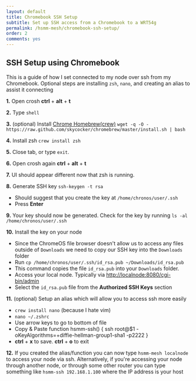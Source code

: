 ```yaml
---
layout: default
title: Chromebook SSH Setup
subtitle: Set up SSH access from a Chromebook to a WRT54g
permalink: /hsmm-mesh/chromebook-ssh-setup/
order: 2
comments: yes
---
```


## SSH Setup using Chromebook
This is a guide of how I set connected to my node over ssh from my Chromebook. Optional steps are installing `zsh`, `nano`, and creating an alias to assist it connecting

**1.** Open crosh **ctrl** + **alt** + **t**

**2.** Type `shell`

**3.** (optional) Install [Chrome Homebrew(crew)](https://skycocker.github.io/chromebrew/) `wget -q -O - https://raw.github.com/skycocker/chromebrew/master/install.sh | bash`

**4.** Install zsh `crew install zsh`

**5.** Close tab, or type `exit`.

**6.** Open crosh again **ctrl** + **alt** + **t**

**7.** UI should appear different now that zsh is running.

**8.** Generate SSH key `ssh-keygen -t rsa`

* Should suggest that you create the key at `/home/chronos/user/.ssh`
* Press **Enter**

**9.** Your key should now be generated. Check for the key by running `ls -al /home/chronos/user/.ssh`

**10.** Install the key on your node

* Since the ChromeOS file browser doesn't allow us to access any files outside of `Downloads` we need to copy our SSH key into the `Downloads` folder
* Run `cp /home/chronos/user/.ssh/id_rsa.pub ~/Downloads/id_rsa.pub`
* This command copies the file `id_rsa.pub` into your `Downloads` folder.
* Access your local node. Typically via [http://localnode:8080/cgi-bin/admin](http://localnode:8080/cgi-bin/admin)
* Select the `id_rsa.pub` file from the **Authorized SSH Keys** section

**11.** (optional) Setup an alias which will allow you to access ssh more easily

* `crew install nano` (because I hate vim)
* `nano ~/.zshrc`
* Use arrow keys to go to bottom of file
* Copy & Paste function hsmm-ssh() { ssh root@$1 -oKeyAlgorithms=+diffie-hellman-group1-sha1 -p2222 }
* **ctrl** + **x** to save. **ctrl** + **o** to exit

**12.** If you created the alias/function you can now type `hsmm-mesh localnode` to access your node via ssh. Alternatively, if you're accessing your node through another node, or through some other router you can type something like `hsmm-ssh 192.168.1.100` where the IP address is your host